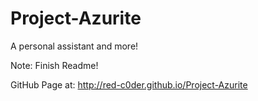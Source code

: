 # Project-Azurite
A personal assistant and more!

Note: Finish Readme!

GitHub Page at: http://red-c0der.github.io/Project-Azurite

